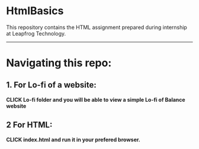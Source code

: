 # HtmlBasics
This repository contains the HTML assignment prepared during internship at Leapfrog Technology.

---------------------------------------------------------------------------------------- 

# Navigating this repo:
## 1. For Lo-fi of a website:
#### CLICK Lo-fi folder and you will be able to view a simple Lo-fi of Balance website
## 2 For HTML:
#### CLICK index.html and run it in your prefered browser. 
